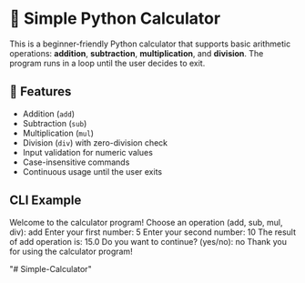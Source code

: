 # 🧮 Simple Python Calculator

This is a beginner-friendly Python calculator that supports basic arithmetic operations: **addition**, **subtraction**, **multiplication**, and **division**. The program runs in a loop until the user decides to exit.

## 🚀 Features

- Addition (`add`)
- Subtraction (`sub`)
- Multiplication (`mul`)
- Division (`div`) with zero-division check
- Input validation for numeric values
- Case-insensitive commands
- Continuous usage until the user exits

## CLI Example
Welcome to the calculator program!
Choose an operation (add, sub, mul, div): add
Enter your first number: 5
Enter your second number: 10
The result of add operation is: 15.0
Do you want to continue? (yes/no): no
Thank you for using the calculator program!


"# Simple-Calculator" 
